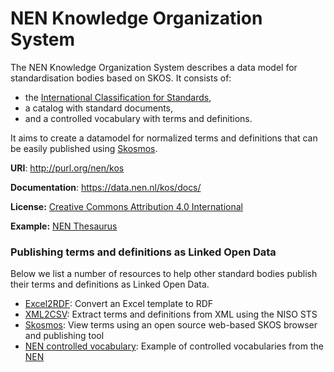 # NEN Knowledge Organization System

The NEN Knowledge Organization System describes a data model for standardisation bodies based on SKOS. It consists of:

- the [International Classification for Standards](https://www.iso.org/publication/PUB100033.html),
- a catalog with standard documents,
- and a controlled vocabulary with terms and definitions.

It aims to create a datamodel for normalized terms and definitions that can be easily published using [Skosmos](https://skosmos.org). 

**URI**: http://purl.org/nen/kos

**Documentation**: https://data.nen.nl/kos/docs/

**License:** [Creative Commons Attribution 4.0 International](https://creativecommons.org/licenses/by/4.0/legalcode)

**Example:** [NEN Thesaurus](https://data.nen.nl/skosmos/vocab/)

### Publishing terms and definitions as Linked Open Data
Below we list a number of resources to help other standard bodies publish their terms and definitions as Linked Open Data.

  - [Excel2RDF](https://github.com/fair-data-collective/excel2rdf-template): Convert an Excel template to RDF
  - [XML2CSV](https://github.com/Netherlands-Standardization-Institute/xml2csv): Extract terms and definitions from XML using the NISO STS
  - [Skosmos](https://skosmos.org): View terms using an open source web-based SKOS browser and publishing tool
  - [NEN controlled vocabulary](https://github.com/Netherlands-Standardization-Institute/controlled-vocabulary): Example of controlled vocabularies from the [NEN](https://nen.nl)
